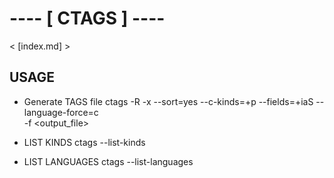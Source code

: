 # ---- [ CTAGS ] ----

  < [index.md] >

## USAGE 
* Generate TAGS file
    ctags -R -x --sort=yes --c-kinds=+p --fields=+iaS --language-force=c \
          -f <output_file> <include folder>

* LIST KINDS
  ctags --list-kinds
* LIST LANGUAGES
  ctags --list-languages
  
